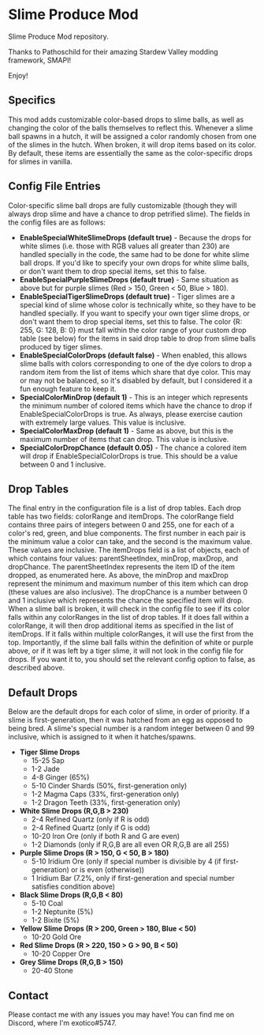 # Slime Produce Mod

Slime Produce Mod repository.

Thanks to Pathoschild for their amazing Stardew Valley modding framework, SMAPI!

Enjoy!

## Specifics
This mod adds customizable color-based drops to slime balls, as well as changing the color of the balls themselves to reflect this. Whenever a slime ball spawns in a hutch, it will be assigned a color randomly chosen from one of the slimes in the hutch. When broken, it will drop items based on its color. By default, these items are essentially the same as the color-specific drops for slimes in vanilla.

## Config File Entries
Color-specific slime ball drops are fully customizable (though they will always drop slime and have a chance to drop petrified slime). The fields in the config files are as follows:
- **EnableSpecialWhiteSlimeDrops (default true)** - Because the drops for white slimes (i.e. those with RGB values all greater than 230) are handled specially in the code, the same had to be done for white slime ball drops. If you'd like to specify your own drops for white slime balls, or don't want them to drop special items, set this to false.
- **EnableSpecialPurpleSlimeDrops (default true)** - Same situation as above but for purple slimes (Red > 150, Green < 50, Blue > 180).
- **EnableSpecialTigerSlimeDrops (default true)** - Tiger slimes are a special kind of slime whose color is technically white, so they have to be handled specially. If you want to specify your own tiger slime drops, or don't want them to drop special items, set this to false. The color {R: 255, G: 128, B: 0} must fall within the color range of your custom drop table (see below) for the items in said drop table to drop from slime balls produced by tiger slimes.
- **EnableSpecialColorDrops (default false)** - When enabled, this allows slime balls with colors corresponding to one of the dye colors﻿ to drop a random item from the list of items which share that dye color. This may or may not be balanced, so it's disabled by default, but I considered it a fun enough feature to keep it.
- **SpecialColorMinDrop (default 1)** - This is an integer which represents the minimum number of colored items which have the chance to drop if EnableSpecialColorDrops is true. As always, please exercise caution with extremely large values. This value is inclusive.
- **SpecialColorMaxDrop (default 1)** - Same as above, but this is the maximum number of items that can drop. This value is inclusive.
- **SpecialColorDropChance (default 0.05)** - The chance a colored item will drop if EnableSpecialColorDrops is true. This should be a value between 0 and 1 inclusive.

## Drop Tables
The final entry in the configuration file is a list of drop tables. Each drop table has two fields: colorRange and itemDrops. 
The colorRange field contains three pairs of integers between 0 and 255, one for each of a color's red, green, and blue components. The first number in each pair is the minimum value a color can take, and the second is the maximum value. These values are inclusive.
The itemDrops field is a list of objects, each of which contains four values: parentSheetIndex, minDrop, maxDrop, and dropChance. The parentSheetIndex represents the item ID of the item dropped, as enumerated here﻿. As above, the minDrop and maxDrop represent the minimum and maximum number of this item which can drop (these values are also inclusive). The dropChance is a number between 0 and 1 inclusive which represents the chance the specified item will drop.
When a slime ball is broken, it will check in the config file to see if its color falls within any colorRanges in the list of drop tables. If it does fall within a colorRange, it will then drop additional items as specified in the list of itemDrops. If it falls within multiple colorRanges, it will use the first from the top. Importantly, if the slime ball falls within the definition of white or purple above, or if it was left by a tiger slime, it will not look in the config file for drops. If you want it to, you should set the relevant config option to false, as described above.

## Default Drops
Below are the default drops for each color of slime, in order of priority. If a slime is first-generation, then it was hatched from an egg as opposed to being bred. A slime's special number is a random integer between 0 and 99 
inclusive, which is assigned to it when it hatches/spawns.
- **Tiger Slime Drops**
  - 15-25 Sap
  - 1-2 Jade
  - 4-8 Ginger (65%)
  - 5-10 Cinder Shards (50%, first-generation only)
  - 1-2 Magma Caps (33%, first-generation only)
  - 1-2 Dragon Teeth (33%, first-generation only)
- **White Slime Drops (R,G,B > 230)**
  - 2-4 Refined Quartz (only if R is odd)
  - 2-4 Refined Quartz (only if G is odd)
  - 10-20 Iron Ore (only if both R and G are even)
  - 1-2 Diamonds (only if R,G,B are all even OR R,G,B are all 255)
- **Purple Slime Drops (R > 150, G < 50, B > 180)**
  - 5-10 Iridium Ore (only if special number is divisible by 4 (if first-generation) or is even (otherwise))
  - 1 Iridium Bar (7.2%, only if first-generation and special number satisfies condition above) 
- **Black Slime Drops (R,G,B < 80)**
  - 5-10 Coal
  - 1-2 Neptunite (5%)
  - 1-2 Bixite (5%)
- **Yellow Slime Drops (R > 200, Green > 180, Blue < 50)**
  - 10-20 Gold Ore
- **Red Slime Drops (R > 220, 150 > G > 90, B < 50)**
  - 10-20 Copper Ore
- **Grey Slime Drops (R,G,B > 150)**
  - 20-40 Stone

## Contact
Please contact me with any issues you may have! You can find me on Discord, where I'm exotico#5747.